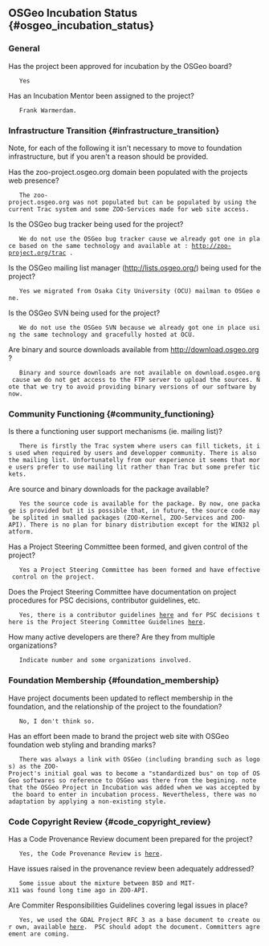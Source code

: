 ## OSGeo Incubation Status {#osgeo_incubation_status}

### General

Has the project been approved for incubation by the OSGeo board?

`   Yes `

Has an Incubation Mentor been assigned to the project?

`   Frank Warmerdam.`

### Infrastructure Transition {#infrastructure_transition}

Note, for each of the following it isn\'t necessary to move to
foundation infrastructure, but if you aren\'t a reason should be
provided.

Has the zoo-project.osgeo.org domain been populated with the projects
web presence?

`   The zoo-project.osgeo.org was not populated but can be populated by using the current Trac system and some ZOO-Services made for web site access.`

Is the OSGeo bug tracker being used for the project?

`   We do not use the OSGeo bug tracker cause we already got one in place based on the same technology and available at : `[`http://zoo-project.org/trac`](http://zoo-project.org/trac)` .`

Is the OSGeo mailing list manager (http://lists.osgeo.org/) being used
for the project?

`   Yes we migrated from Osaka City University (OCU) mailman to OSGeo one.`

Is the OSGeo SVN being used for the project?

`   We do not use the OSGeo SVN because we already got one in place using the same technology and gracefully hosted at OCU.`

Are binary and source downloads available from
<http://download.osgeo.org> ?

`   Binary and source downloads are not available on download.osgeo.org cause we do not get access to the FTP server to upload the sources. Note that we try to avoid providing binary versions of our software by now.`

### Community Functioning {#community_functioning}

Is there a functioning user support mechanisms (ie. mailing list)?

`   There is firstly the Trac system where users can fill tickets, it is used when required by users and developper community. There is also the mailing list. Unfortunatelly from our experience it seems that more users prefer to use mailing lit rather than Trac but some prefer tickets.`

Are source and binary downloads for the package available?

`   Yes the source code is available for the package. By now, one package is provided but it is possible that, in future, the source code may be splited in smalled packages (ZOO-Kernel, ZOO-Services and ZOO-API). There is no plan for binary distribution except for the WIN32 platform.`

Has a Project Steering Committee been formed, and given control of the
project?

`   Yes a Project Steering Committee has been formed and have effective control on the project.`

Does the Project Steering Committee have documentation on project
procedures for PSC decisions, contributor guidelines, etc.

`   Yes, there is a contributor guidelines `[`here`](http://zoo-project.org/docs/community/developer.html)` and for PSC decisions there is the Project Steering Committee Guidelines `[`here`](http://zoo-project.org/trac/wiki/PSC/process)`.`

How many active developers are there? Are they from multiple
organizations?

`   Indicate number and some organizations involved. `

### Foundation Membership {#foundation_membership}

Have project documents been updated to reflect membership in the
foundation, and the relationship of the project to the foundation?

`   No, I don't think so.`

Has an effort been made to brand the project web site with OSGeo
foundation web styling and branding marks?

`   There was always a link with OSGeo (including branding such as logos) as the ZOO-Project's initial goal was to become a "standardized bus" on top of OSGeo softwares so reference to OSGeo was there from the begining. note that the OSGeo Project in Incubation was added when we was accepted by the board to enter in incubation process. Nevertheless, there was no adaptation by applying a non-existing style. `

### Code Copyright Review {#code_copyright_review}

Has a Code Provenance Review document been prepared for the project?

`   Yes, the Code Provenance Review is `[`here`](http://zoo-project.org/trac/wiki/Provenance%20Review)`.`

Have issues raised in the provenance review been adequately addressed?

`   Some issue about the mixture between BSD and MIT-X11 was found long time ago in ZOO-API.`

Are Commiter Responsibilities Guidelines covering legal issues in place?

`   Yes, we used the GDAL Project RFC 3 as a base document to create our own, available `[`here`](http://zoo-project.org/docs/community/developer.html)`.  PSC should adopt the document. Committers agreement are coming.`
